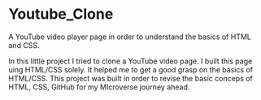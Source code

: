 # Youtube_Clone
A YouTube video player page in order to understand the basics of HTML and CSS.

In this little project I tried to clone a YouTube video page. I built this page uing HTML/CSS solely. It helped me to get a good grasp on the basics of HTML/CSS. This project was built in order to revise the basic conceps of HTML, CSS, GitHub for my MIcroverse journey ahead.
